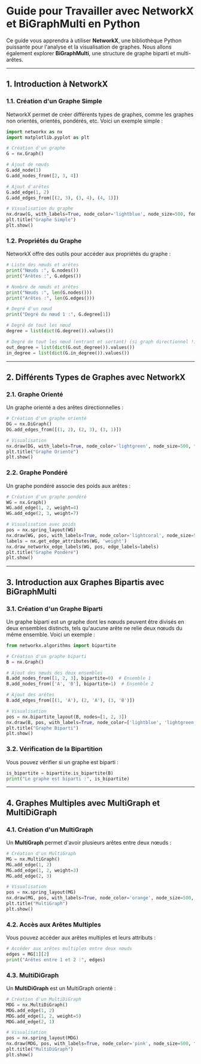 # Guide pour Travailler avec NetworkX et BiGraphMulti en Python

Ce guide vous apprendra à utiliser **NetworkX**, une bibliothèque Python puissante pour l'analyse et la visualisation de graphes. Nous allons également explorer **BiGraphMulti**, une structure de graphe biparti et multi-arêtes.

---

## 1. Introduction à NetworkX

### 1.1. Création d'un Graphe Simple

NetworkX permet de créer différents types de graphes, comme les graphes non orientés, orientés, pondérés, etc. Voici un exemple simple :

```python
import networkx as nx
import matplotlib.pyplot as plt

# Création d'un graphe
G = nx.Graph()

# Ajout de nœuds
G.add_node(1)
G.add_nodes_from([2, 3, 4])

# Ajout d'arêtes
G.add_edge(1, 2)
G.add_edges_from([(2, 3), (3, 4), (4, 1)])

# Visualisation du graphe
nx.draw(G, with_labels=True, node_color='lightblue', node_size=500, font_size=10)
plt.title("Graphe Simple")
plt.show()
```

### 1.2. Propriétés du Graphe

NetworkX offre des outils pour accéder aux propriétés du graphe :

```python
# Liste des nœuds et arêtes
print("Nœuds :", G.nodes())
print("Arêtes :", G.edges())

# Nombre de nœuds et arêtes
print("Nœuds :", len(G.nodes()))
print("Arêtes :", len(G.edges()))

# Degré d'un nœud
print("Degré du nœud 1 :", G.degree[1])

# Degré de tout les nœud
degree = list(dict(G.degree()).values())

# Degré de tout les nœud (entrant et sortant) (si graph directionnel !)
out_degree = list(dict(G.out_degree()).values())
in_degree = list(dict(G.in_degree()).values())
```

---

## 2. Différents Types de Graphes avec NetworkX

### 2.1. Graphe Orienté

Un graphe orienté a des arêtes directionnelles :

```python
# Création d'un graphe orienté
DG = nx.DiGraph()
DG.add_edges_from([(1, 2), (2, 3), (3, 1)])

# Visualisation
nx.draw(DG, with_labels=True, node_color='lightgreen', node_size=500, font_size=10, arrowsize=20)
plt.title("Graphe Orienté")
plt.show()
```

### 2.2. Graphe Pondéré

Un graphe pondéré associe des poids aux arêtes :

```python
# Création d'un graphe pondéré
WG = nx.Graph()
WG.add_edge(1, 2, weight=4)
WG.add_edge(2, 3, weight=7)

# Visualisation avec poids
pos = nx.spring_layout(WG)
nx.draw(WG, pos, with_labels=True, node_color='lightcoral', node_size=500, font_size=10)
labels = nx.get_edge_attributes(WG, 'weight')
nx.draw_networkx_edge_labels(WG, pos, edge_labels=labels)
plt.title("Graphe Pondéré")
plt.show()
```

---

## 3. Introduction aux Graphes Bipartis avec BiGraphMulti

### 3.1. Création d'un Graphe Biparti

Un graphe biparti est un graphe dont les nœuds peuvent être divisés en deux ensembles distincts, tels qu'aucune arête ne relie deux nœuds du même ensemble. Voici un exemple :

```python
from networkx.algorithms import bipartite

# Création d'un graphe biparti
B = nx.Graph()

# Ajout des nœuds des deux ensembles
B.add_nodes_from([1, 2, 3], bipartite=0)  # Ensemble 1
B.add_nodes_from(['A', 'B'], bipartite=1)  # Ensemble 2

# Ajout des arêtes
B.add_edges_from([(1, 'A'), (2, 'A'), (3, 'B')])

# Visualisation
pos = nx.bipartite_layout(B, nodes=[1, 2, 3])
nx.draw(B, pos, with_labels=True, node_color=['lightblue', 'lightgreen'], node_size=500, font_size=10)
plt.title("Graphe Biparti")
plt.show()
```

### 3.2. Vérification de la Bipartition

Vous pouvez vérifier si un graphe est biparti :

```python
is_bipartite = bipartite.is_bipartite(B)
print("Le graphe est biparti :", is_bipartite)
```

---

## 4. Graphes Multiples avec MultiGraph et MultiDiGraph

### 4.1. Création d'un MultiGraph

Un **MultiGraph** permet d'avoir plusieurs arêtes entre deux nœuds :

```python
# Création d'un MultiGraph
MG = nx.MultiGraph()
MG.add_edge(1, 2)
MG.add_edge(1, 2, weight=3)
MG.add_edge(2, 3)

# Visualisation
pos = nx.spring_layout(MG)
nx.draw(MG, pos, with_labels=True, node_color='orange', node_size=500, font_size=10)
plt.title("MultiGraph")
plt.show()
```

### 4.2. Accès aux Arêtes Multiples

Vous pouvez accéder aux arêtes multiples et leurs attributs :

```python
# Accéder aux arêtes multiples entre deux nœuds
edges = MG[1][2]
print("Arêtes entre 1 et 2 :", edges)
```

### 4.3. MultiDiGraph

Un **MultiDiGraph** est un MultiGraph orienté :

```python
# Création d'un MultiDiGraph
MDG = nx.MultiDiGraph()
MDG.add_edge(1, 2)
MDG.add_edge(1, 2, weight=5)
MDG.add_edge(2, 1)

# Visualisation
pos = nx.spring_layout(MDG)
nx.draw(MDG, pos, with_labels=True, node_color='pink', node_size=500, font_size=10, arrowsize=20)
plt.title("MultiDiGraph")
plt.show()
```
